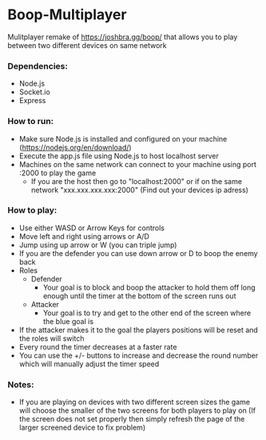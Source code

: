 # Boop-Multiplayer

Mulitplayer remake of https://joshbra.gg/boop/ that allows you to play between two different devices on same network

### Dependencies:
  - Node.js
  - Socket.io
  - Express

### How to run:
  - Make sure Node.js is installed and configured on your machine (https://nodejs.org/en/download/)
  - Execute the app.js file using Node.js to host localhost server
  - Machines on the same network can connect to your machine using port :2000 to play the game
    - If you are the host then go to "localhost:2000" or if on the same network "xxx.xxx.xxx.xxx:2000" (Find out your devices ip adress)
    
### How to play:
  - Use either WASD or Arrow Keys for controls
  - Move left and right using arrows or A/D
  - Jump using up arrow or W (you can triple jump)
  - If you are the defender you can use down arrow or D to boop the enemy back
  - Roles
    - Defender
      - Your goal is to block and boop the attacker to hold them off long enough until the timer at the bottom of the screen runs out
    - Attacker
      - Your goal is to try and get to the other end of the screen where the blue goal is
  - If the attacker makes it to the goal the players positions will be reset and the roles will switch
  - Every round the timer decreases at a faster rate
  - You can use the +/- buttons to increase and decrease the round number which will manually adjust the timer speed
  
### Notes:
  - If you are playing on devices with two different screen sizes the game will choose the smaller of the two screens for both players to play on (If the screen does not set properly then simply refresh the page of the larger screened device to fix problem)
